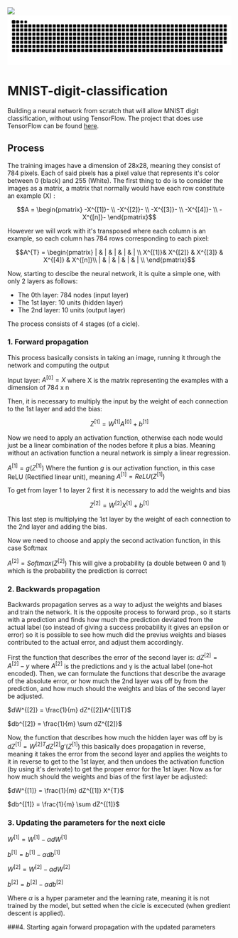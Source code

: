 <img src="https://user-images.githubusercontent.com/73097560/115834477-dbab4500-a447-11eb-908a-139a6edaec5c.gif">

<div align="center">
  <img src="https://github.com/1999AZZAR/1999AZZAR/blob/main/resources/img/grid-snake.svg" alt="snake" />
</div>
<div id="user-content-toc">

# MNIST-digit-classification
Building a neural network from scratch that will allow MNIST digit classification, without using TensorFlow. The project that does use TensorFlow can be found [here](https://github.com/Electromayonaise/Handwritten-Digit-Recognition-with-TensorFlow).

## Process 

The training images have a dimension of 28x28, meaning they consist of 784 pixels. Each of said pixels has a pixel value that represents it's color between 0 (black) and 255 (White). The first thing to do is to consider the images as a matrix, a matrix that normally would have each row constitute an example (X) :

$$A = \begin{pmatrix}
-X^{[1]}- \\
-X^{[2]}-  \\
-X^{[3]}-  \\
-X^{[4]}-  \\ 
-X^{[n]}-
\end{pmatrix}$$   

However we will work with it's transposed where each column is an example, so each column has 784 rows corresponding to each pixel:

$$A^{T} = \begin{pmatrix}
| & | & | & | & | \\ 
X^{[1]}&  X^{[2]} & X^{[3]} & X^{[4]} & X^{[n]}\\
| & | & | & | & | \\ 
\end{pmatrix}$$   

Now, starting to descibe the neural network, it is quite a simple one, with only 2 layers as follows: 

- The 0th layer: 784 nodes (input layer)
- The 1st layer: 10 units (hidden layer)
- The 2nd layer: 10 units (output layer)

The process consists of 4 stages (of a cicle). 

### 1. Forward propagation 

This process basically consists in taking an image, running it through the network and computing the output 

Input layer: $A^{[0]} = X$ where X is the matrix representing the examples with a dimension of 784 x n 

Then, it is necessary to multiply the input by the weight of each connection to the 1st layer and add the bias: 

$$Z^{[1]} = W^{[1]} A^{[0]} + b^{[1]}$$

Now we need to apply an activation function, otherwise each node would just be a linear combination of the nodes before it plus a bias. Meaning without an activation function a neural network is simply a linear regression. 

$A^{[1]} = g(Z^{[1]})$ Where the funtion $g$ is our activation function, in this case ReLU (Rectified linear unit), meaning $A^{[1]} = ReLU(Z^{[1]})$ 

To get from layer 1 to layer 2 first it is necessary to add the weights and bias 

$$ Z^{[2]} = W^{[2]} X^{[1]} + b^{[1]} $$ 

This last step is multiplying the 1st layer by the weight of each connection to the 2nd layer and adding the bias. 

Now we need to choose and apply the second activation function, in this case Softmax 

$A^{[2]} = Softmax(Z^{[2]})$ This will give a probability (a double between 0 and 1) which is the probability the prediction is correct 

### 2. Backwards propagation 

Backwards propagation serves as a way to adjust the weights and biases and train the network. It is the opposite process to forward prop., so it starts with a prediction and finds how much the prediction deviated from the actual label (so instead of giving a success probability it gives an epsilon or error) so it is possible to see how much did the previus weights and biases contributed to the actual error, and adjust them accordingly. 

First the function that describes the error of the second layer is: $dZ^{[2]} = A^{[2]} - y$ where $A^{[2]}$ is the predictions and y is the actual label (one-hot encoded). Then, we can formulate the functions that describe the avarage of the absolute error, or how much the 2nd layer was off by from the prediction, and how much should the weights and bias of the second layer be adjusted. 

$dW^{[2]} = \frac{1}{m} dZ^{[2]}A^{[1]T}$

$db^{[2]} = \frac{1}{m} \sum dZ^{[2]}$

Now, the function that describes how much the hidden layer was off by is $dZ^{[1]} = W^{[2]T}dZ^{[2]} g'(Z^{[1]})$ this basically does propagation in reverse, meaning it takes the error from the second layer and applies the weights to it in reverse to get to the 1st layer, and then undoes the activation function (by using it's derivate) to get the proper error for the 1st layer. Now as for how much should the weights and bias of the first layer be adjusted: 

$dW^{[1]} = \frac{1}{m} dZ^{[1]} X^{T}$

$db^{[1]} = \frac{1}{m} \sum dZ^{[1]}$

### 3. Updating the parameters for the next cicle 

$W^{[1]} = W^{[1]} - \alpha dW^{[1]}$

$b^{[1]} = b^{[1]} - \alpha db^{[1]}$

$W^{[2]} = W^{[2]} - \alpha dW^{[2]}$

$b^{[2]} = b^{[2]} - \alpha db^{[2]}$

Where $\alpha$ is a hyper parameter and the learning rate, meaning it is not trained by the model, but setted when the cicle is excecuted (when gredient descent is applied). 

###4. Starting again forward propagation with the updated parameters

